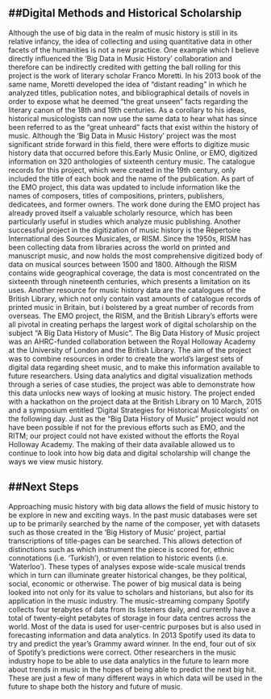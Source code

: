 ##Digital Methods and Historical Scholarship
---
Although the use of big data in the realm of music history is still in its relative infancy, the idea of collecting and using quantitative data in other facets of the humanities is not a new practice. One example which I believe directly influenced the ‘Big Data in Music History’ collaboration and therefore can be indirectly credited with getting the ball rolling for this project is the work of literary scholar Franco Moretti. In his 2013 book of the same name, Moretti developed the idea of “distant reading” in which he analyzed titles, publication notes, and bibliographical details of novels in order to expose what he deemed “the great unseen” facts regarding the literary canon of the 18th and 19th centuries. As a corollary to his ideas, historical musicologists can now use the same data to hear what has since been referred to as the “great unheard” facts that exist within the history of music.
Although the ‘Big Data in Music History’ project was the most significant stride forward in this field, there were efforts to digitize music history data that occurred before this.Early Music Online, or EMO, digitized information on 320 anthologies of sixteenth century music. The catalogue records for this project, which were created in the 19th century, only included the title of each book and the name of the publication. As part of the EMO project, this data was updated to include information like the names of composers, titles of compositions, printers, publishers, dedicatees, and former owners. The work done during the EMO project has already proved itself a valuable scholarly resource, which has been particularly useful in studies which analyze music publishing.
Another successful project in the digitization of music history is the Répertoire International des Sources Musicales, or RISM. Since the 1950s, RISM has been collecting data from libraries across the world on printed and manuscript music, and now holds the most comprehensive digitized body of data on musical sources between 1500 and 1800. Although the RISM contains wide geographical coverage, the data is most concentrated on the sixteenth through nineteenth centuries, which presents a limitation on its uses. Another resource for music history data are the catalogues of the British Library, which not only contain vast amounts of catalogue records of printed music in Britain, but i bolstered by a great number of records from overseas. The EMO project, the RISM, and the British Library’s efforts were all pivotal in creating perhaps the largest work of digital scholarship on the subject “A Big Data History of Music”.
The Big Data History of Music project was an AHRC-funded collaboration between the Royal Holloway Academy at the University of London and the British Library. The aim of the project was to combine resources in order to create the world’s largest sets of digital data regarding sheet music, and to make this information available to future researchers. Using data analytics and digital visualization methods through a series of case studies, the project was able to demonstrate how this data unlocks new ways of looking at music history. The project ended with a hackathon on the project data at the British Library on 10 March, 2015 and a symposium entitled ‘Digital Strategies for Historical Musicologists’ on the following day.
Just as the “Big Data History of Music” project would not have been possible if not for the previous efforts such as EMO, and the RITM; our project could not have existed without the efforts the Royal Holloway Academy. The making of their data available allowed us to continue to look into how big data and digital scholarship will change the ways we view music history.

##Next Steps
---
Approaching music history with big data allows the field of music history to be explore in new and exciting ways. In the past music databases were set up to be primarily searched by the name of the composer, yet with datasets such as those created in the ‘Big History of Music’ project, partial transcriptions of title-pages can be searched. This allows detection of distinctions such as which instrument the piece is scored for, ethnic connotations (i.e. ‘Turkish’), or even relation to historic events (i.e. ‘Waterloo’). These types of analyses expose wide-scale musical trends which in turn can illuminate greater historical changes, be they political, social, economic or otherwise.
The power of big musical data is being looked into not only for its value to scholars and historians, but also for its application in the music industry. The music-streaming company Spotify collects four terabytes of data from its listeners daily, and currently have a total of twenty-eight petabytes of storage in four data centres across the world. Most of the data is used for user-centric purposes but is also used in forecasting information and data analytics. In 2013 Spotify used its data to try and predict the year’s Grammy award winner. In the end, four out of six of Spotify’s predictions were correct. Other researchers in the music industry hope to be able to use data analytics in the future to learn more about trends in music in the hopes of being able to predict the next big hit. These are just a few of many different ways in which data will be used in the future to shape both the history and future of music.
